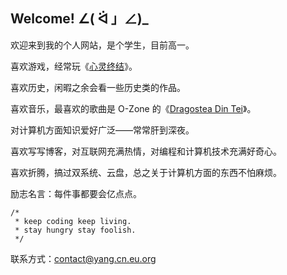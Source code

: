 ## Welcome! ∠( ᐛ 」∠)_

欢迎来到我的个人网站，是个学生，目前高一。

喜欢游戏，经常玩《[心灵终结](http://mentalomega.com/ch)》。 

喜欢历史，闲暇之余会看一些历史类的作品。

喜欢音乐，最喜欢的歌曲是 O-Zone 的《[Dragostea Din Tei](https://music.163.com/#/song?id=4346391)》。

对计算机方面知识爱好广泛——常常肝到深夜。

喜欢写写博客，对互联网充满热情，对编程和计算机技术充满好奇心。

喜欢折腾，搞过双系统、云盘，总之关于计算机方面的东西不怕麻烦。

励志名言：每件事都要会亿点点。

```
/*
 * keep coding keep living.
 * stay hungry stay foolish.
 */ 
```

联系方式：contact@yang.cn.eu.org
